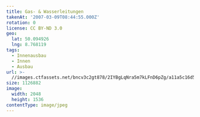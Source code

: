 ```yaml
---
title: Gas- & Wasserleitungen
takenAt: '2007-03-09T08:44:55.000Z'
rotation: 0
license: CC BY-ND 3.0
geo:
  lat: 50.094926
  lng: 8.768119
tags:
  - Innenausbau
  - Innen
  - Ausbau
url: >-
  //images.ctfassets.net/bncv3c2gt878/2IYBgLqNra5m7kLFnD6pZg/a11a5c16d5ebb494df44314de8fcd72c/gas---wasserleitungen_4505227244_o
size: 1126882
image:
  width: 2048
  height: 1536
contentType: image/jpeg
---
```


